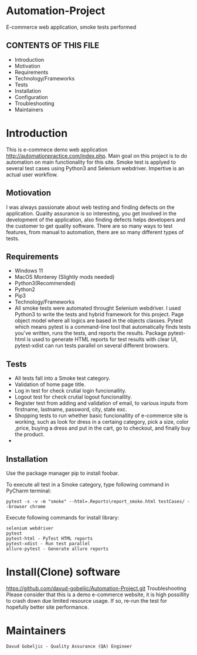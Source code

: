 # Automation-Project
E-commerce web application, smoke tests performed

## CONTENTS OF THIS FILE
* Introduction
* Motivation
* Requirements
* Technology/Frameworks
* Tests
* Installation
* Configuration
* Troubleshooting
* Maintainers


# Introduction

This is e-commece demo web application http://automationpractice.com/index.php. Main goal on this project is to do automation on main functionality for this site. Smoke test is applyed to several test cases using Python3 and Selenium webdriver. Impertive is an actual user workflow.


## Motiovation

I was always passionate about web testing and finding defects on the application. Quality assurance is so interesting, you get involved in the development of the application, also finding defects helps developers and the customer to get quality software. There are so many ways to test features, from manual to automation, there are so many different types of tests.


## Requirements

* Windows 11
* MacOS Monterey (Slightly mods needed)
* Python3(Recommended)
* Python2
* Pip3
* Technology/Frameworks
* All smoke tests were automated throught Selenium webdriver. I used Python3 to write the tests and hybrid framework for this project. Page object model where all logics are based in the objects classes. Pytest which means pytest is a command-line tool that automatically finds tests you've written, runs the tests, and reports the results. Package pytest-html is used to generate HTML reports for test results with clear UI, pytest-xdist can run tests parallel on several different browsers.

## Tests
* All tests fall into a Smoke test category.
* Validation of home page title.
* Log in test for check crutial login funcionallity.
* Logout test for check crutial logout funcionallity.
* Register test from adding and validation of email, to various inputs from firstname, lastname, password, city, state exc.
* Shopping tests to run whether basic funcionallity of e-commerce site is working, such as look for dress in a certaing category, pick a size, color ,price, buying a   dress and put in the cart, go to checkout, and finally buy the product.
* 


## Installation

Use the package manager pip to install foobar.

To execute all test in a Smoke category, type following command in PyCharm terminal:

```
pytest -s -v -m "smoke" --html=.Reports\report_smoke.html testCases/ --browser chrome
```


Execute following commands for install library:
```
selenium webdriver
pytest
pytest-html - PyTest HTML reports
pytest-xdist - Run test parallel
allure-pytest - Generate allure reports
```


# Install(Clone) software

https://github.com/davud-gobeljic/Automation-Project.git
Troubleshooting
Please consider that this is a demo e-commerce website, it is high possillity to crash down due limited resource usage. If so, re-run the test for hopefully better site performance.



# Maintainers
`
Davud Gobeljic - Quality Assurance (QA) Engineer
`
